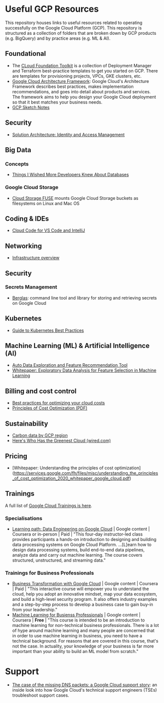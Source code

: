 # Useful GCP Resources

This repository houses links to useful resources related to operating successfully on the Google Cloud Platform (GCP). This repository is structured as a collection of folders that are broken down by GCP products (e.g. BigQuery) and by practice areas (e.g. ML & AI).

## Foundational
- The [CLoud Foundation Toolkit](https://cloud.google.com/foundation-toolkit/) is a collection of Deployment Manager and Terraform best-practice templates to get you started on GCP. There are templates for provisioning projects, VPCs, GKE clusters, etc.
- [Google Cloud Architecture Framework](https://cloud.google.com/architecture/framework): Google Cloud's Architecture Framework describes best practices, makes implementation recommendations, and goes into detail about products and services. The framework aims to help you design your Google Cloud deployment so that it best matches your business needs.
- [GCP Sketch Notes](https://github.com/priyankavergadia/GCPSketchnote)

## Security
- [Solution Architecture: Identity and Access Management](https://cloud.google.com/architecture/identity)

## Big Data
### Concepts
- [Things I Wished More Developers Knew About Databases](https://medium.com/@rakyll/things-i-wished-more-developers-knew-about-databases-2d0178464f78)

### Google Cloud Storage
- [Cloud Storage FUSE](https://cloud.google.com/storage/docs/gcs-fuse) mounts Google Cloud Storage buckets as filesystems on Linux and Mac OS

## Coding & IDEs
- [Cloud Code for VS Code and IntelliJ](https://cloud.google.com/code/)

## Networking
- [Infrastructure overview](https://cloud.withgoogle.com/infrastructure/)

## Security
### Secrets Management
- [Berglas](https://github.com/GoogleCloudPlatform/berglas): command line tool and library for storing and retrieving secrets on Google Cloud

## Kubernetes
- [Guide to Kubernetes Best Practices](https://cloud.google.com/blog/products/containers-kubernetes/your-guide-kubernetes-best-practices)

## Machine Learning (ML) & Artificial Intelligence (AI)
- [Auto Data Exploration and Feature Recommendation Tool](https://github.com/GoogleCloudPlatform/professional-services/tree/master/tools/ml-auto-eda)
- [Whitepaper: Exploratory Data Analysis for Feature Selection in Machine Learning](http://services.google.com/fh/files/misc/exploratory_data_analysis_for_feature_selection_in_machine_learning.pdf)

## Billing and cost control
- [Best practices for optimizing your cloud costs](https://cloud.google.com/blog/products/gcp/best-practices-for-optimizing-your-cloud-costs)
- [Principles of Cost Optimization (PDF)](https://services.google.com/fh/files/misc/understanding_the_principles_of_cost_optimization_2020_whitepaper_google_cloud.pdf)

## Sustainability
- [Carbon data by GCP region](https://cloud.google.com/sustainability/region-carbon)
- [Here's Who Has the Greenest Cloud (wired.com)](https://www.wired.com/story/amazon-google-microsoft-green-clouds-and-hyperscale-data-centers/)

## Pricing
- [Whitepaper: Understanding the principles of cost optimization] (https://services.google.com/fh/files/misc/understanding_the_principles_of_cost_optimization_2020_whitepaper_google_cloud.pdf)

## Trainings
A full list of [Google Cloud Trainings is here](https://cloud.google.com/training/).

### Specialisations
- [Learning path: Data Engineering on Google Cloud](https://google.qwiklabs.com/courses/1156) | Google content | Coursera or in-person | Paid | "This four-day instructor-led class provides participants a hands-on introduction to designing and building data processing systems on Google Cloud Platform. ...[L]earn how to design data processing systems, build end-to-end data pipelines, analyze data and carry out machine learning. The course covers structured, unstructured, and streaming data."

### Trainings for Business Professionals
- [Business Transformation with Google Cloud](https://www.coursera.org/promo/bt_googlecloud_offer?utm_source=googlecloud&utm_medium=institutions&utm_campaign=oct19_bt_bdm_blog) | Google content | Coursera | Paid | "This interactive course will empower you to understand the cloud, help you adopt an innovative mindset, map your data ecosystem, and build a high-level security program. It also offers industry examples and a step-by-step process to develop a business case to gain buy-in from your leadership."
- [Machine Learning for Busienss Professionals](https://www.coursera.org/learn/machine-learning-business-professionals?utm_source=googlecloud&utm_medium=institutions&utm_campaign=oct_ml_bdm_blog) | Google content | Coursera | **Free** | "This course is intended to be an introduction to machine learning for non-technical business professionals. There is a lot of hype around machine learning and many people are concerned that in order to use machine learning in business, you need to have a technical background. For reasons that are covered in this course, that's not the case. In actuality, your knowledge of your business is far more important than your ability to build an ML model from scratch."

# Support
- [The case of the missing DNS packets: a Google Cloud support story](https://cloud.google.com/blog/topics/inside-google-cloud/google-cloud-support-engineer-solves-a-tough-dns-case): an inside look into how Google Cloud's technical support engineers (TSEs) troubleshoot support cases.
